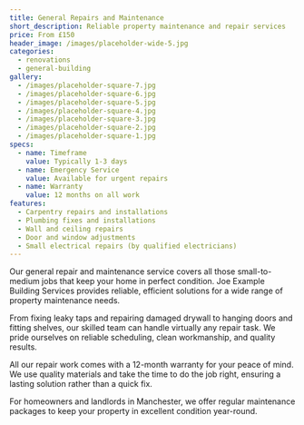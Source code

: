 ```yaml
---
title: General Repairs and Maintenance
short_description: Reliable property maintenance and repair services
price: From £150
header_image: /images/placeholder-wide-5.jpg
categories:
  - renovations
  - general-building
gallery:
  - /images/placeholder-square-7.jpg
  - /images/placeholder-square-6.jpg
  - /images/placeholder-square-5.jpg
  - /images/placeholder-square-4.jpg
  - /images/placeholder-square-3.jpg
  - /images/placeholder-square-2.jpg
  - /images/placeholder-square-1.jpg
specs:
  - name: Timeframe
    value: Typically 1-3 days
  - name: Emergency Service
    value: Available for urgent repairs
  - name: Warranty
    value: 12 months on all work
features:
  - Carpentry repairs and installations
  - Plumbing fixes and installations
  - Wall and ceiling repairs
  - Door and window adjustments
  - Small electrical repairs (by qualified electricians)
---
```


Our general repair and maintenance service covers all those small-to-medium jobs that keep your home in perfect condition. Joe Example Building Services provides reliable, efficient solutions for a wide range of property maintenance needs.

From fixing leaky taps and repairing damaged drywall to hanging doors and fitting shelves, our skilled team can handle virtually any repair task. We pride ourselves on reliable scheduling, clean workmanship, and quality results.

All our repair work comes with a 12-month warranty for your peace of mind. We use quality materials and take the time to do the job right, ensuring a lasting solution rather than a quick fix.

For homeowners and landlords in Manchester, we offer regular maintenance packages to keep your property in excellent condition year-round.
